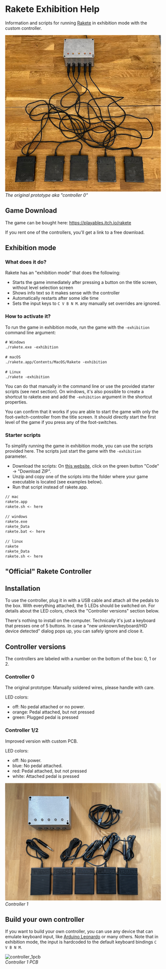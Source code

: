 # Rakete Exhibition Help

Information and scripts for running [Rakete](https://rakete.li) in exhibition mode with the custom controller.

![controller_0](/images/controller_0.jpg)  
_The original prototype aka "controller 0"_

## Game Download

The game can be bought here: https://playables.itch.io/rakete  

If you rent one of the controllers, you'll get a link to a free download.

## Exhibition mode

### What does it do?

Rakete has an "exhibition mode" that does the following:

- Starts the game immediately after pressing a button on the title screen, without level selection screen
- Shows info text so it makes sense with the controller
- Automatically restarts after some idle time
- Sets the input keys to ```C V B N M```. any manually set overrides are ignored.

### How to activate it?

To run the game in exhibition mode, run the game with the ```-exhibition``` command line argument:
```
# Windows
./rakete.exe -exhibition

# macOS
./rakete.app/Contents/MacOS/Rakete -exhibition

# Linux
./rakete -exhibition
```
You can do that manually in the command line or use the provided starter scripts (see next section). On windows, it's also possible to create a shortcut to rakete.exe and add the ```-exhibition``` argument in the shortcut properties.

You can confirm that it works if you are able to start the game with only the foot-switch-controller from the title screen. It should directly start the first level of the game if you press any of the foot-switches.


### Starter scripts

To simplify running the game in exhibition mode, you can use the scripts provided here. The scripts just start the game with the ```-exhibition``` parameter. 

- Download the scripts: On [this website](https://github.com/anyuser/rakete-exhibition), click on the green button "Code" -> "Download ZIP". 
- Unzip and copy one of the scripts into the folder where your game executable is located (see examples below).
- Run that script instead of rakete.app.


```
// mac
rakete.app
rakete.sh <- here

// windows
rakete.exe
rakete_Data
rakete.bat <- here

// linux
rakete
rakete_Data
rakete.sh <- here
```


## "Official" Rakete Controller

## Installation

To use the controller, plug it in with a USB cable and attach all the pedals to the box. With everything attached, the 5 LEDs should be switched on. For details about the LED colors, check the "Controller versions" section below.

There's nothing to install on the computer. Technically it's just a keyboard that presses one of 5 buttons. In case a "new unknown/keyboard/HID device detected" dialog pops up, you can safely ignore and close it.


## Controller versions

The controllers are labeled with a number on the bottom of the box: 0, 1 or 2.

### Controller 0

The original prototype: Manually soldered wires, please handle with care.

LED colors:
- off: No pedal attached or no power.
- orange:  Pedal attached, but not pressed
- green: Plugged pedal is pressed

### Controller 1/2

Improved version with custom PCB.

LED colors:
- off: No power.
- blue: No pedal attached.
- red: Pedal attached, but not pressed
- white: Attached pedal is pressed

![controller_1](/images/controller_1.jpg)  
_Controller 1_


## Build your own controller

If you want to build your own controller, you can use any device that can emulate keyboard input, like [Arduino Leonardo](https://docs.arduino.cc/hardware/leonardo) or many others. Note that in exhibition mode, the input is hardcoded to the default keyboard bindings ```C V B N M```.

![controller_1pcb](/images/controller_1pcb.jpg)  
_Controller 1 PCB_
